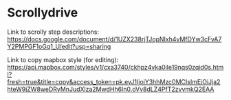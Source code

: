 # Scrollydrive

Link to scrolly step descriptions: 
https://docs.google.com/document/d/1UZX238rjTJopNIxh4vMfDYw3cFvA7Y2PMPGF1oGq1_U/edit?usp=sharing

Link to copy mapbox style (for editing): 
https://api.mapbox.com/styles/v1/cxa3740/ckhpz4vka0jle19nqs0zqid0s.html?fresh=true&title=copy&access_token=pk.eyJ1IjoiY3hhMzc0MCIsImEiOiJja2hteW9jZW8weDRyMnJudXlza2MwdHh6In0.oVv8dLZ4PfT2zvvmkQ2EAA
